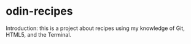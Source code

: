 # odin-recipes

Introduction: this is a project about recipes using my knowledge of Git, HTML5, and the Terminal.